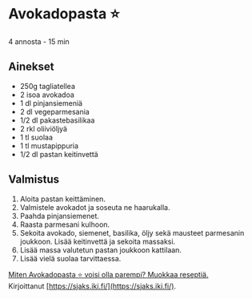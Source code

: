 # Avokadopasta ⭐
4 annosta - 15 min


## Ainekset
- 250g tagliatellea
- 2 isoa avokadoa
- 1 dl pinjansiemeniä
- 2 dl vegeparmesania
- 1/2 dl pakastebasilikaa
- 2 rkl oliiviöljyä
- 1 tl suolaa
- 1 tl mustapippuria
- 1/2 dl pastan keitinvettä


## Valmistus
1. Aloita pastan keittäminen.
2. Valmistele avokadot ja soseuta ne haarukalla.
3. Paahda pinjansiemenet.
4. Raasta parmesani kulhoon.
5. Sekoita avokado, siemenet, basilika, öljy sekä mausteet parmesanin joukkoon. Lisää keitinvettä ja sekoita massaksi.
6. Lisää massa valutetun pastan joukkoon kattilaan.
7. Lisää vielä suolaa tarvittaessa.



[Miten Avokadopasta ⭐ voisi olla parempi? Muokkaa reseptiä.](https://github.com/sjaks/cookbook/edit/master/src/avokadopasta.md)  
Kirjoittanut [https://sjaks.iki.fi/](https://sjaks.iki.fi/).